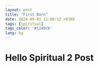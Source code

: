 ```yaml
---
layout: post
title: "First Born"
date: 2024-09-01 11:00:12 +0300
tags: [spiritual]
tags_color: '#1149cb'
lang: bg
---
```

# Hello Spiritual 2 Post 
